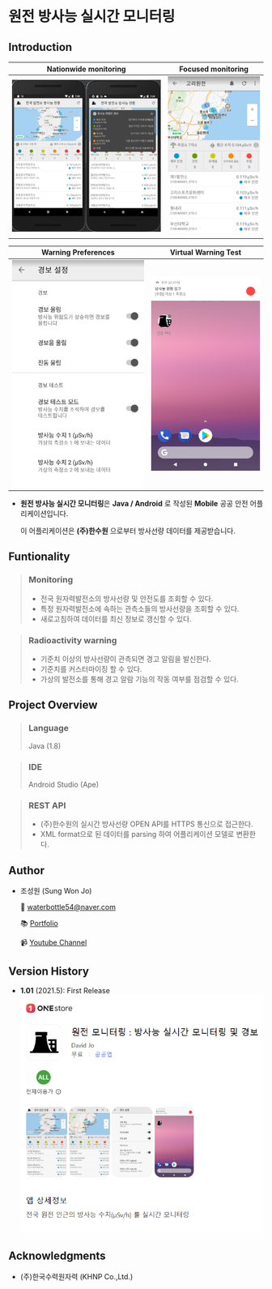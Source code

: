 # 원전 방사능 실시간 모니터링  

 ## Introduction

 Nationwide monitoring     |  Focused monitoring
:-------------------------:|:-------------------------:
![](https://github.com/waterbottle54/radiaton-monitor/blob/main/images.png) | ![](https://github.com/waterbottle54/radiaton-monitor/blob/main/gori.png)

 Warning Preferences       |  Virtual Warning Test
 :------------------------:|:-------------------------:
 ![](https://github.com/waterbottle54/radiaton-monitor/blob/main/settings.png) | ![](https://github.com/waterbottle54/radiaton-monitor/blob/main/warning.png)

 
 * **원전 방사능 실시간 모니터링**은 **Java / Android** 로 작성된 **Mobile** 공공 안전 어플리케이션입니다.<br>

   이 어플리케이션은 **(주)한수원** 으로부터 방사선량 데이터를 제공받습니다. <br>


 ## Funtionality
> ### Monitoring
> * 전국 원자력발전소의 방사선량 및 안전도를 조회할 수 있다.
> * 특정 원자력발전소에 속하는 관측소들의 방사선량을 조회할 수 있다.
> * 새로고침하여 데이터를 최신 정보로 갱신할 수 있다.

> ### Radioactivity warning
> * 기준치 이상의 방사선량이 관측되면 경고 알림을 발신한다.
> * 기준치를 커스터마이징 할 수 있다.
> * 가상의 발전소를 통해 경고 알람 기능의 작동 여부를 점검할 수 있다.

 ## Project Overview
> ### Language
> Java (1.8)

> ### IDE
> Android Studio (Ape) 
 
> ### REST API
> * (주)한수원의 실시간 방사선량 OPEN API를 HTTPS 통신으로 접근한다.
> * XML format으로 된 데이터를 parsing 하여 어플리케이션 모델로 변환한다.

 ## Author
 * 조성원 (Sung Won Jo)
 
     📧 waterbottle54@naver.com
   
     📚 [Portfolio](https://www.devsungwonjo.pe.kr/)
   
     📹 [Youtube Channel](https://www.youtube.com/@vanilla03034)
   
 ## Version History
 * **1.01** (2021.5): First Release
   ![](https://github.com/waterbottle54/radiaton-monitor/blob/main/onestore.png)

 ## Acknowledgments
 * (주)한국수력원자력 (KHNP Co.,Ltd.)

